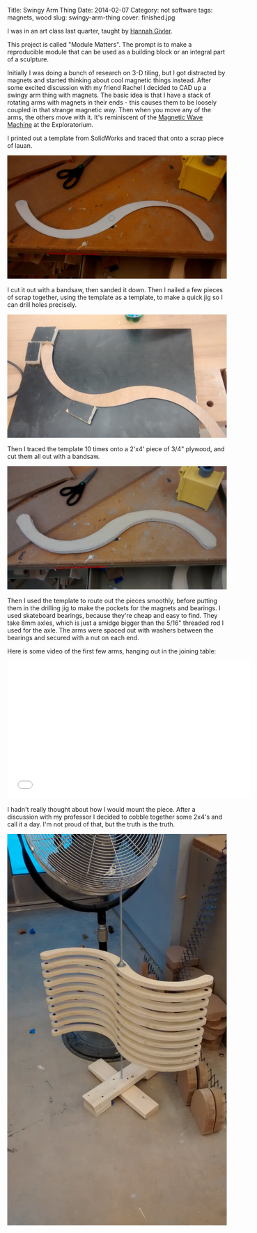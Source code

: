 Title: Swingy Arm Thing
Date: 2014-02-07
Category: not software
tags: magnets, wood
slug: swingy-arm-thing
cover: finished.jpg

I was in an art class last quarter, taught by [Hannah Givler](http://www.hannahgivler.com). 

This project is called "Module Matters". The prompt is to make a
reproducible module that can be used as a building block or an
integral part of a sculpture.

Initially I was doing a bunch of research on 3-D tiling, but I got distracted by
magnets and started thinking about cool magnetic things instead. After some
excited discussion with my friend Rachel I decided to CAD up a swingy arm thing
with magnets. The basic idea is that I have a stack of rotating arms
with magnets in their ends - this causes them to be loosely coupled in that
strange magnetic way. Then when you move any of the arms, the others move with
it. It's reminiscent of the
[Magnetic Wave Machine](http://exs.exploratorium.edu/exhibits/magnetic-wave-machine/)
at the Exploratorium.

I printed out a template from SolidWorks and traced that onto a scrap piece of lauan.

<img src="images/swingy-arm-thing/paper-template.jpg"/>

I cut it out with a bandsaw, then sanded it down.  Then I nailed a few
pieces of scrap together, using the template as a template, to make a
quick jig so I can drill holes precisely.

<img src="images/swingy-arm-thing/lauan-in-jig.jpg"/>

Then I traced the template 10 times onto a 2'x4' piece of 3/4" plywood, and cut
them all out with a bandsaw.

<img src="images/swingy-arm-thing/rough-cut.jpg"/>

Then I used the template to route out the pieces smoothly, before
putting them in the drilling jig to make the pockets for the magnets
and bearings.  I used skateboard bearings, because they're cheap and
easy to find. They take 8mm axles, which is just a smidge bigger than
the 5/16" threaded rod I used for the axle. The arms were spaced out
with washers between the bearings and secured with a nut on each end.

Here is some video of the first few arms, hanging out in the joining
table:

<iframe width="560" height="315"
src="//www.youtube.com/embed/RuilwwdHYTs?rel=0" frameborder="0"
allowfullscreen></iframe>

I hadn't really thought about how I would mount the piece. After a
discussion with my professor I decided to cobble together some 2x4's
and call it a day. I'm not proud of that, but the truth is the truth.

<img src="images/swingy-arm-thing/finished.jpg"/>

